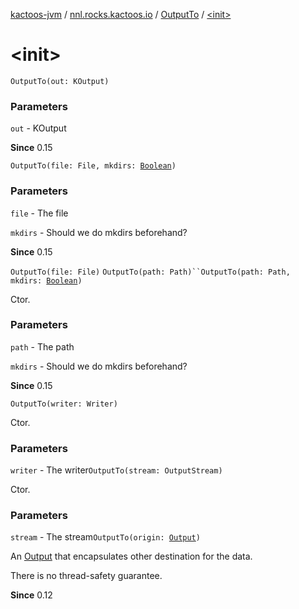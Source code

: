 [kactoos-jvm](../../index.md) / [nnl.rocks.kactoos.io](../index.md) / [OutputTo](index.md) / [&lt;init&gt;](.)

# &lt;init&gt;

`OutputTo(out: KOutput)`

### Parameters

`out` - KOutput

**Since**
0.15

`OutputTo(file: File, mkdirs: `[`Boolean`](https://kotlinlang.org/api/latest/jvm/stdlib/kotlin/-boolean/index.html)`)`

### Parameters

`file` - The file

`mkdirs` - Should we do mkdirs beforehand?

**Since**
0.15

`OutputTo(file: File)`
`OutputTo(path: Path)``OutputTo(path: Path, mkdirs: `[`Boolean`](https://kotlinlang.org/api/latest/jvm/stdlib/kotlin/-boolean/index.html)`)`

Ctor.

### Parameters

`path` - The path

`mkdirs` - Should we do mkdirs beforehand?

**Since**
0.15

`OutputTo(writer: Writer)`

Ctor.

### Parameters

`writer` - The writer`OutputTo(stream: OutputStream)`

Ctor.

### Parameters

`stream` - The stream`OutputTo(origin: `[`Output`](../../nnl.rocks.kactoos/-output/index.md)`)`

An [Output](../../nnl.rocks.kactoos/-output/index.md) that encapsulates other destination for the data.

There is no thread-safety guarantee.

**Since**
0.12

